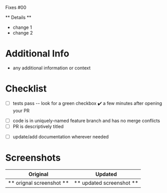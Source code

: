 Fixes #00 <!-- Replace `00` with the Issue Number -->

** Details **
- change 1
- change 2

# Additional Info
- any additional information or context

# Checklist
- [ ] tests pass -- look for a green checkbox ✔️ a few minutes after opening your PR
* [ ] code is in uniquely-named feature branch and has no merge conflicts
* [ ] PR is descriptively titled
- [ ] update/add documentation wherever needed

# Screenshots

Original                 |  Updated
  :---------------------:|:---------------------:
** orignal screenshot ** | ** updated screenshot **

